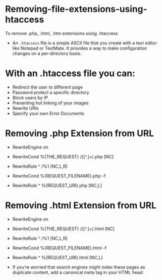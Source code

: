 # Removing-file-extensions-using-htaccess

To remove .php, .html, .htm extensions using .htaccess

- An `.htaccess` file is a simple ASCII file that you create with a text editor like Notepad or TextMate. It provides a way to make configuration changes on a per-directory basis.

# With an .htaccess file you can:

- Redirect the user to different page
- Password protect a specific directory
- Block users by IP
- Preventing hot linking of your images
- Rewrite URIs
- Specify your own Error Documents

# Removing .php Extension from URL

- RewriteEngine on
- RewriteCond %{THE_REQUEST} /([^.]+)\.php [NC]
- RewriteRule ^ /%1 [NC,L,R]

- RewriteCond %{REQUEST_FILENAME}.php -f
- RewriteRule ^ %{REQUEST_URI}.php [NC,L]

# Removing .html Extension from URL

- RewriteEngine on
- RewriteCond %{THE_REQUEST} /([^.]+)\.html [NC]
- RewriteRule ^ /%1 [NC,L,R]

- RewriteCond %{REQUEST_FILENAME}.html -f
- RewriteRule ^ %{REQUEST_URI}.html [NC,L]

- If you’re worried that search engines might index these pages as duplicate content, add a canonical meta tag in your HTML head:
